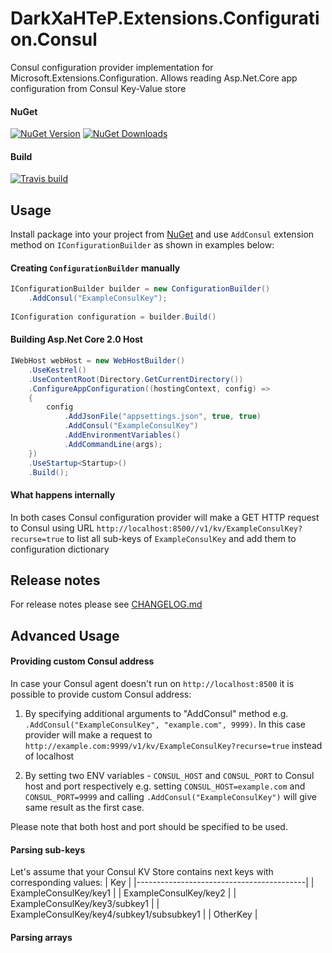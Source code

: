 # DarkXaHTeP.Extensions.Configuration.Consul

Consul configuration provider implementation for Microsoft.Extensions.Configuration. Allows reading Asp.Net.Core app configuration from Consul Key-Value store

#### NuGet

[![NuGet Version](https://img.shields.io/nuget/v/DarkXaHTeP.Extensions.Configuration.Consul.svg)](https://www.nuget.org/packages/DarkXaHTeP.Extensions.Configuration.Consul/)
[![NuGet Downloads](https://img.shields.io/nuget/dt/DarkXaHTeP.Extensions.Configuration.Consul.svg)](https://www.nuget.org/packages/DarkXaHTeP.Extensions.Configuration.Consul/)

#### Build

[![Travis build](https://img.shields.io/travis/DarkXaHTeP/DarkXaHTeP.Extensions.Configuration.Consul/master.svg)](https://travis-ci.org/DarkXaHTeP/DarkXaHTeP.Extensions.Configuration.Consul)

## Usage

Install package into your project from [NuGet](https://www.nuget.org/packages/DarkXaHTeP.Extensions.Configuration.Consul/) and use `AddConsul` extension method on `IConfigurationBuilder` as shown in examples below:

#### Creating `ConfigurationBuilder` manually

```c#
IConfigurationBuilder builder = new ConfigurationBuilder()
    .AddConsul("ExampleConsulKey");
    
IConfiguration configuration = builder.Build()
```

#### Building Asp.Net Core 2.0 Host

```c#
IWebHost webHost = new WebHostBuilder()
    .UseKestrel()
    .UseContentRoot(Directory.GetCurrentDirectory())
    .ConfigureAppConfiguration((hostingContext, config) =>
    {
        config
            .AddJsonFile("appsettings.json", true, true)
            .AddConsul("ExampleConsulKey")
            .AddEnvironmentVariables()
            .AddCommandLine(args);
    })
    .UseStartup<Startup>()
    .Build();
```

#### What happens internally

In both cases Consul configuration provider will make a GET HTTP request to Consul using URL `http://localhost:8500//v1/kv/ExampleConsulKey?recurse=true` to list all sub-keys of `ExampleConsulKey` and add them to configuration dictionary

## Release notes

For release notes please see [CHANGELOG.md](https://github.com/DarkXaHTeP/DarkXaHTeP.Extensions.Configuration.Consul/blob/master/CHANGELOG.md)

## Advanced Usage

#### Providing custom Consul address

In case your Consul agent doesn't run on `http://localhost:8500` it is possible to provide custom Consul address:

1. By specifying additional arguments to "AddConsul" method e.g. `.AddConsul("ExampleConsulKey", "example.com", 9999)`.
    In this case provider will make a request to `http://example.com:9999/v1/kv/ExampleConsulKey?recurse=true` instead of localhost

2. By setting two ENV variables - `CONSUL_HOST` and `CONSUL_PORT` to Consul host and port respectively
    e.g. setting `CONSUL_HOST=example.com` and `CONSUL_PORT=9999` and calling `.AddConsul("ExampleConsulKey")` will give same result as the first case.

Please note that both host and port should be specified to be used.

#### Parsing sub-keys
Let's assume that your Consul KV Store contains next keys with corresponding values:
| Key                                      |
|------------------------------------------|
| ExampleConsulKey/key1                    |
| ExampleConsulKey/key2                    |
| ExampleConsulKey/key3/subkey1            |
| ExampleConsulKey/key4/subkey1/subsubkey1 |
| OtherKey                                 |


#### Parsing arrays
